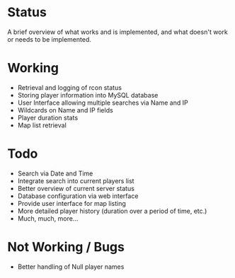 # Status #

A brief overview of what works and is implemented, and what doesn't work or needs to be implemented.


# Working #

  * Retrieval and logging of rcon status
  * Storing player information into MySQL database
  * User Interface allowing multiple searches via Name and IP
  * Wildcards on Name and IP fields
  * Player duration stats
  * Map list retrieval

# Todo #

  * Search via Date and Time
  * Integrate search into current players list
  * Better overview of current server status
  * Database configuration via web interface
  * Provide user interface for map listing
  * More detailed player history (duration over a period of time, etc.)
  * Much, much, more...


# Not Working / Bugs #

  * Better handling of Null player names